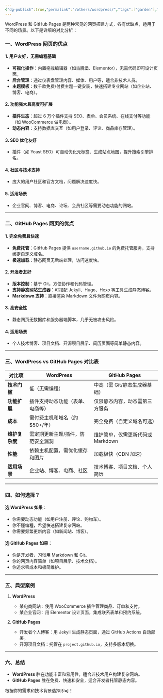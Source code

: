 ```yaml
---
{"dg-publish":true,"permalink":"/others/wordpress/","tags":["garden"],"updated":"2025-03-17T21:37:36.293+08:00"}
---
```


WordPress 和 GitHub Pages 是两种常见的网页搭建方式，各有优缺点，适用于不同的场景。以下是详细的对比分析：

### **一、WordPress 网页的优点**
#### **1. 用户友好，无需编程基础**
   - **可视化操作**：内置拖拽编辑器（如古腾堡、Elementor），无需代码即可设计页面。
   - **后台管理**：通过仪表盘管理内容、媒体、用户等，适合非技术人员。
   - **主题模板**：数千款免费/付费主题一键安装，快速搭建专业网站（如企业站、博客、电商）。

#### **2. 功能强大且高度可扩展**
   - **插件生态**：超过 6 万个插件支持 SEO、表单、会员系统、在线支付等功能（如 WooCommerce 做电商）。
   - **动态内容**：支持数据库交互（如用户登录、评论、商品库存管理）。

#### **3. SEO 优化友好**
   - 插件（如 Yoast SEO）可自动优化元标签、生成站点地图，提升搜索引擎排名。

#### **4. 社区与技术支持**
   - 庞大的用户社区和官方文档，问题解决速度快。

#### **5. 适用场景**
   - 企业官网、博客、电商、论坛、会员社区等需要动态功能的网站。

---

### **二、GitHub Pages 网页的优点**
#### **1. 完全免费且快速**
   - **免费托管**：GitHub Pages 提供 `username.github.io` 的免费托管服务，支持绑定自定义域名。
   - **极速加载**：静态网页无后端处理，访问速度快。

#### **2. 开发者友好**
   - **版本控制**：基于 Git，方便协作和代码管理。
   - **支持静态网站生成器**：可搭配 Jekyll、Hugo、Hexo 等工具生成静态博客。
   - **Markdown 支持**：直接渲染 Markdown 文件为网页内容。

#### **3. 高安全性**
   - 静态网页无数据库和服务器端脚本，几乎无被攻击风险。

#### **4. 适用场景**
   - 个人技术博客、项目文档、开源项目展示、简历页面等简单静态内容。

---

### **三、WordPress vs GitHub Pages 对比表**
| **对比项**   | **WordPress**      | **GitHub Pages**      |
| --------- | ------------------ | --------------------- |
| **技术门槛**  | 低（无需编程）            | 中高（需 Git/静态生成器基础）     |
| **功能扩展**  | 插件支持动态功能（表单、电商等）   | 仅限静态内容，动态需第三方服务       |
| **成本**    | 需付费主机和域名（约 $50+/年） | 完全免费（自定义域名可选）         |
| **维护复杂度** | 需定期更新主题/插件，防范安全漏洞  | 维护简单，仅需更新代码或 Markdown |
| **性能**    | 依赖主机配置，需优化缓存和图片    | 加载极快（CDN 加速）          |
| **适用场景**  | 企业站、博客、电商、社区       | 技术博客、项目文档、个人简历        |

---

### **四、如何选择？**
#### **选 WordPress 如果：**
   - 你需要动态功能（如用户注册、评论、购物车）。
   - 你不懂编程，希望快速搭建复杂网站。
   - 你需要频繁更新内容（如新闻站、博客）。

#### **选 GitHub Pages 如果：**
   - 你是开发者，习惯用 Markdown 和 Git。
   - 你的网页内容简单（如项目展示、技术文档）。
   - 你追求零成本和极简维护。

---

### **五、典型案例**
1. **WordPress**  
   - 某电商网站：使用 WooCommerce 插件管理商品、订单和支付。  
   - 某企业官网：用 Elementor 设计页面，集成联系表单和预约系统。

2. **GitHub Pages**  
   - 开发者个人博客：用 Jekyll 生成静态页面，通过 GitHub Actions 自动部署。  
   - 开源项目文档：托管在 `project.github.io`，支持多版本切换。

---

### **六、总结**
- **WordPress** 胜在功能丰富和易用性，适合非技术用户构建复杂网站。  
- **GitHub Pages** 胜在免费、快速和安全，适合开发者托管静态内容。  

根据你的需求和技术背景选择即可！